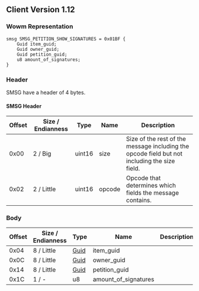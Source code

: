 ## Client Version 1.12

### Wowm Representation
```rust,ignore
smsg SMSG_PETITION_SHOW_SIGNATURES = 0x01BF {
    Guid item_guid;
    Guid owner_guid;
    Guid petition_guid;
    u8 amount_of_signatures;
}
```
### Header

SMSG have a header of 4 bytes.

#### SMSG Header

| Offset | Size / Endianness | Type   | Name   | Description |
| ------ | ----------------- | ------ | ------ | ----------- |
| 0x00   | 2 / Big           | uint16 | size   | Size of the rest of the message including the opcode field but not including the size field.|
| 0x02   | 2 / Little        | uint16 | opcode | Opcode that determines which fields the message contains.|

### Body

| Offset | Size / Endianness | Type | Name | Description | Comment |
| ------ | ----------------- | ---- | ---- | ----------- | ------- |
| 0x04 | 8 / Little | [Guid](../spec/packed-guid.md) | item_guid |  |  |
| 0x0C | 8 / Little | [Guid](../spec/packed-guid.md) | owner_guid |  |  |
| 0x14 | 8 / Little | [Guid](../spec/packed-guid.md) | petition_guid |  |  |
| 0x1C | 1 / - | u8 | amount_of_signatures |  |  |

